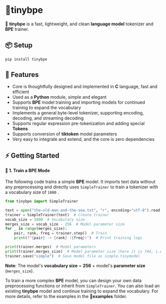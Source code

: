 # 🚀tinybpe

👋 **tinybpe** is a fast, lightweight, and clean **language model** tokenizer and **BPE** trainer.

## 📦 Setup

```bash
pip install tinybpe
```

## 🌟 Features

- Core is thoughtfully designed and implemented in **C** language, fast and efficient
- Used as a **Python** module, simple and elegant
- Supports **BPE** model training and importing models for continued training to expand the vocabulary
- Implements a general byte-level tokenizer, supporting encoding, decoding, and streaming decoding
- Supports regular expression pre-tokenization and adding special **Tokens**
- Supports conversion of **tiktoken** model parameters
- Very easy to integrate and extend, and the core is zero dependencies



## ⚡️ Getting Started

#### 📍 1. Train a BPE Mode

The following code trains a simple **BPE** model. It imports text data without any preprocessing and directly uses `SimpleTrainer` to train a tokenizer with a vocabulary size of `1000` .

```python
from tinybpe import SimpleTrainer

text = open("the-old-man-and-the-sea.txt", "r", encoding="utf-8").read()  # Import text file
trainer = SimpleTrainer(text)  # Create trainer
vocab_size = 1000  # Vocabulary size
merges_size = vocab_size - 256  # Model parameter size
for _ in range(merges_size):
    pair, rank, freq = trainer.step()  # Train
    print(f"{pair} -> {rank} ({freq})")  # Print training logs

print(trainer.merges)  # Model parameters
print(trainer.merges_size)  # Model parameter size (here it is 744, i.e., 1000 - 256)
trainer.save("simple")  # Save model file as simple.tinymodel
```

**Note**: The model's **vocabulary size** = **256** + model's **parameter size** (`merges_size`).

To train a more complex **BPE** model, you can design your own data preprocessing functions or inherit from `SimpleTrainer`. You can also load an existing **tinybpe** model and continue training to expand the vocabulary. For more details, refer to the examples in the 📂**examples** folder.

